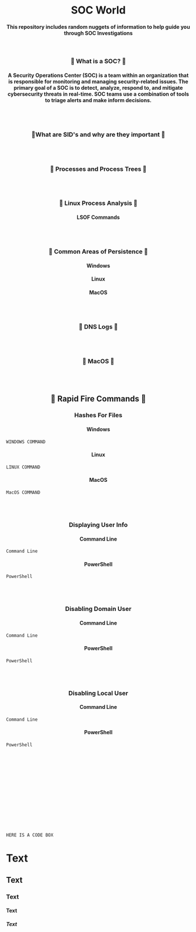<h1 align="center">SOC World </h1>

<h4 align="center"> This repository includes random nuggets of information to help guide you through SOC Investigations </h4>

<br />

<h3 align="center"> 📝 What is a SOC?  📝 </h3>
<h4 align="center">A Security Operations Center (SOC) is a team within an organization that is responsible for monitoring and managing security-related issues. The primary goal of a SOC is to detect, analyze, respond to, and mitigate cybersecurity threats in real-time. SOC teams use a combination of tools to triage alerts and make inform decisions. </h4>

<br /><br />


<h3 align="center"> 📝What are SID's and why are they important 📝</h3>


<br /><br />


<h3 align="center"> 📝 Processes and Process Trees 📝</h3>

<br /><br />


<h3 align="center"> 📝 Linux Process Analysis 📝</h3>

<h4 align="center">LSOF Commands</h4>

<br /><br />


<h3 align="center"> 📝 Common Areas of Persistence 📝</h3>


<h4 align="center">Windows</h4>

<h4 align="center">Linux</h4>

<h4 align="center">MacOS</h4>



<br /><br />


<h3 align="center">📝 DNS Logs 📝</h3>

<br /><br />



<h3 align="center">📝 MacOS 📝</h3>

<br /><br />

<h2 align="center">📝 Rapid Fire Commands 📝</h2>

<h3 align="center">Hashes For Files</h3>
<h4 align="center">Windows</h4>


```
WINDOWS COMMAND
```

<h4 align="center">Linux</h4>

```
LINUX COMMAND
```

<h4 align="center">MacOS</h4>

```
MacOS COMMAND
```


<br /><br />
<h3 align="center">Displaying User Info</h3>

<h4 align="center">Command Line</h4>

```
Command Line
```

<h4 align="center">PowerShell</h4>

```
PowerShell
```


<br /><br />
<h3 align="center">Disabling Domain User</h3>

<h4 align="center">Command Line</h4>

```
Command Line
```

<h4 align="center">PowerShell</h4>

```
PowerShell
```

<br /><br />

<h3 align="center">Disabling Local User</h3>

<h4 align="center">Command Line</h4>

```
Command Line
```

<h4 align="center">PowerShell</h4>

```
PowerShell
```


<br /><br />
<br /><br />
<br /><br />
<br /><br />
<br /><br />
<br /><br />


```
HERE IS A CODE BOX
```




# Text

## Text

### Text

#### Text

##### Text
